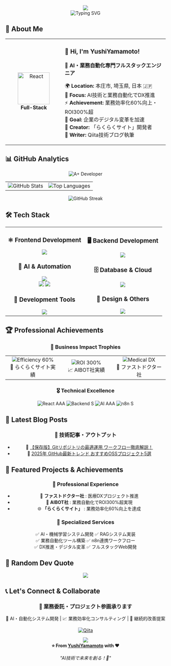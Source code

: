 <div align="center">
  <img src="https://capsule-render.vercel.app/api?type=waving&color=gradient&customColorList=0,2,2,5,30&height=150&section=header&animation=twinkling" />
</div>

<div align="center">
  <img src="https://readme-typing-svg.herokuapp.com?font=Fira+Code&size=32&duration=2800&pause=2000&color=A9FEF7&center=true&vCenter=true&width=800&lines=Hey+there!+I'm+YushiYamamoto+%F0%9F%91%8B;AI+%26+Automation+Specialist+%F0%9F%A4%96;Full-Stack+Engineer+%F0%9F%9A%80;Business+Process+Optimizer+%E2%9A%A1;Digital+Transformation+Leader+%F0%9F%93%88" alt="Typing SVG" />
</div>

## 🌟 **About Me**

<div align="center">

<table>
<tr>
<td width="200" align="center">
<img src="https://skillicons.dev/icons?i=react" width="100" height="100" alt="React" />
<br><strong>Full-Stack</strong>
</td>
<td width="400" align="left">

### 👋 **Hi, I'm YushiYamamoto!**
🤖 **AI・業務自動化専門フルスタックエンジニア**  

🌍 **Location:** 本庄市, 埼玉県, 日本 🇯🇵  
💼 **Focus:** AI技術と業務自動化でDX推進  
⚡ **Achievement:** 業務効率化60%向上・ROI300%超  
🎯 **Goal:** 企業のデジタル変革を加速  
🚀 **Creator:** 「らくらくサイト」開発者  
📝 **Writer:** Qiita技術ブログ執筆  

</td>
</tr>
</table>

</div>

## 📊 **GitHub Analytics**

<div align="center">

<!-- A+ランクバッジ -->
<img src="https://img.shields.io/badge/GitHub_Rank-A+-FFD700?style=for-the-badge&logo=github&logoColor=black" alt="A+ Developer" />

<!-- 安定したStats表示 -->
<table>
<tr>
<td align="center">
<img src="https://github-readme-stats.vercel.app/api?username=YushiYamamoto&show_icons=true&theme=dark&hide_border=true&bg_color=0d1117&title_color=58a6ff&icon_color=58a6ff&text_color=c9d1d9&hide_rank=true&custom_title=YUSHI%20YAMAMOTO's%20Stats" alt="GitHub Stats" />
</td>
<td align="center">
<img src="https://github-readme-stats.vercel.app/api/top-langs/?username=YushiYamamoto&layout=compact&theme=dark&hide_border=true&bg_color=0d1117&title_color=58a6ff&text_color=c9d1d9&langs_count=6" alt="Top Languages" />
</td>
</tr>
</table>

<!-- ストリーク -->
<img src="https://streak-stats.demolab.com/?user=YushiYamamoto&theme=dark&hide_border=true&background=0d1117&stroke=58a6ff&ring=58a6ff&fire=ff6b6b&currStreakLabel=58a6ff" alt="GitHub Streak" />

</div>



## 🛠️ **Tech Stack**

<table align="center">
<tr>
<td width="50%" align="center" valign="top">

### ⚛️  **Frontend Development**
<img src="https://skillicons.dev/icons?i=react,nextjs,typescript,javascript" />

### 🤖  **AI & Automation**
<img src="https://skillicons.dev/icons?i=python,tensorflow,pytorch" />
<br>
<img src="https://img.shields.io/badge/-RAG-FF6B6B?style=for-the-badge&logo=openai&logoColor=white" />
<img src="https://img.shields.io/badge/-n8n-EA4B71?style=for-the-badge&logo=n8n&logoColor=white" />

### 🔧  **Development Tools**
<img src="https://skillicons.dev/icons?i=vscode,git,github,docker,postman" />

</td>
<td width="50%" align="center" valign="top">

### 🖥️  **Backend Development**
<img src="https://skillicons.dev/icons?i=nodejs,laravel,php,express" />

### 🗄️  **Database & Cloud**
<img src="https://skillicons.dev/icons?i=mysql,postgresql,mongodb,redis,aws" />

### 🎨  **Design & Others**
<img src="https://skillicons.dev/icons?i=figma,tailwind,sass,webpack" />

</td>
</tr>
</table>

## 🏆 **Professional Achievements**

<div align="center">

### 💼 **Business Impact Trophies**

<table>
<tr>
<td align="center" width="200">
<img src="https://img.shields.io/badge/業務効率化-60%25_向上-success?style=for-the-badge&logo=trending-up" alt="Efficiency 60%" />
<br>🚀 らくらくサイト実績
</td>
<td align="center" width="200">
<img src="https://img.shields.io/badge/ROI-300%25+-critical?style=for-the-badge&logo=chart-line" alt="ROI 300%" />
<br>📈 AIBOT社実績
</td>
<td align="center" width="200">
<img src="https://img.shields.io/badge/医療DX-推進実績-blueviolet?style=for-the-badge&logo=hospital" alt="Medical DX" />
<br>🏥 ファストドクター社
</td>
</tr>
</table>

### 🎖️ **Technical Excellence**
<img src="https://img.shields.io/badge/React/Next.js-AAA-61DAFB?style=for-the-badge&logo=react&logoColor=white" alt="React AAA" />
<img src="https://img.shields.io/badge/Node.js/Laravel-S-339933?style=for-the-badge&logo=node.js&logoColor=white" alt="Backend S" />
<img src="https://img.shields.io/badge/AI/RAG-AAA-FF6B6B?style=for-the-badge&logo=openai&logoColor=white" alt="AI AAA" />
<img src="https://img.shields.io/badge/n8n_連携-S-EA4B71?style=for-the-badge&logo=n8n&logoColor=white" alt="n8n S" />

</div>


## 📝 **Latest Blog Posts**

<div align="center">

### 🎯 **技術記事・アウトプット**
- 📄 [【保存版】Gitリポジトリの最適運用 ワークフロー徹底解説！](https://qiita.com/YushiYamamoto/items/17ce530cb4df905b573d)
- 🚀 [2025年 GitHub最新トレンド おすすめOSSプロジェクト5選](https://qiita.com/YushiYamamoto/items/9b6598257f34f1b3bdfe)

</div>

## 🚀 **Featured Projects & Achievements**

<div align="center">

### 💼 **Professional Experience**
- 🏥  **ファストドクター社** : 医療DXプロジェクト推進
- 🤖  **AIBOT社** : 業務自動化でROI300%超実現
- 🌐  **「らくらくサイト」** : 業務効率化60%向上を達成

### 🎯 **Specialized Services**
✅ AI・機械学習システム開発 ✅ RAGシステム実装  
✅ 業務自動化ツール構築 ✅ n8n連携ワークフロー  
✅ DX推進・デジタル変革 ✅ フルスタックWeb開発  

</div>

## 💭 **Random Dev Quote**

<div align="center">
  <img src="https://quotes-github-readme.vercel.app/api?type=horizontal&theme=dark" />
</div>

## 📞 **Let's Connect & Collaborate**

<div align="center">

### 💼 **業務委託・プロジェクト参画承ります**
🤖 AI・自動化システム開発 | 📈 業務効率化コンサルティング | 🔄 継続的改善提案

[![Qiita](https://img.shields.io/badge/-Qiita-55C500?style=for-the-badge&logo=qiita&logoColor=white)](https://qiita.com/YushiYamamoto)

</div>

<div align="center">
  <img src="https://capsule-render.vercel.app/api?type=waving&color=gradient&customColorList=0,2,2,5,30&height=120&section=footer&animation=twinkling" />
</div>

<div align="center">
  <strong>⭐ From <a href="https://github.com/YushiYamamoto">YushiYamamoto</a> with ❤️</strong>
  
  <em>"AI技術で未来を創る！🚀"</em>
</div>

